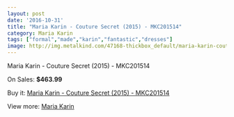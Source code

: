 ```yaml
---
layout: post
date: '2016-10-31'
title: "Maria Karin - Couture Secret (2015) - MKC201514"
category: Maria Karin
tags: ["formal","made","karin","fantastic","dresses"]
image: http://img.metalkind.com/47168-thickbox_default/maria-karin-couture-secret-2015-mkc201514.jpg
---
```

Maria Karin - Couture Secret (2015) - MKC201514

On Sales: **$463.99**
<a href="https://www.metalkind.com/en/maria-karin/13446-maria-karin-couture-secret-2015-mkc201514.html"><amp-img layout="responsive" width="600" height="600" src="//img.metalkind.com/47168-thickbox_default/maria-karin-couture-secret-2015-mkc201514.jpg" alt="Maria Karin - Couture Secret (2015) - MKC201514 0" /></a>
<a href="https://www.metalkind.com/en/maria-karin/13446-maria-karin-couture-secret-2015-mkc201514.html"><amp-img layout="responsive" width="600" height="600" src="//img.metalkind.com/47169-thickbox_default/maria-karin-couture-secret-2015-mkc201514.jpg" alt="Maria Karin - Couture Secret (2015) - MKC201514 1" /></a>
<a href="https://www.metalkind.com/en/maria-karin/13446-maria-karin-couture-secret-2015-mkc201514.html"><amp-img layout="responsive" width="600" height="600" src="//img.metalkind.com/47170-thickbox_default/maria-karin-couture-secret-2015-mkc201514.jpg" alt="Maria Karin - Couture Secret (2015) - MKC201514 2" /></a>

Buy it: [Maria Karin - Couture Secret (2015) - MKC201514](https://www.metalkind.com/en/maria-karin/13446-maria-karin-couture-secret-2015-mkc201514.html "Maria Karin - Couture Secret (2015) - MKC201514")

View more: [Maria Karin](https://www.metalkind.com/en/158-maria-karin "Maria Karin")